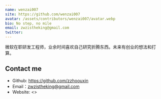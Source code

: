 ```yaml
---
name: wenzai007
site: https://github.com/wenzai007
avatar: /assets/contributors/wenzai007/avatar.webp
bio: No step, no mile
email: zwzistheking@gmail.com
twitter:
---
```


微软在职研发工程师，业余时间喜欢自己研究折腾东西。未来有创业的想法和打算。

## Contact me

- Github: <https://github.com/zzhoouxin>
- Email：<zwzistheking@gmail.com>
- Website: <>

